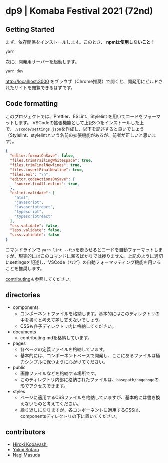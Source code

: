 # dp9 | Komaba Festival 2021 (72nd)
## Getting Started

まず、依存関係をインストールします。このとき、 **npmは使用しないこと！**

```bash
yarn
```

次に、開発用サーバーを起動します。

```bash
yarn dev
```

[http://localhost:3000](http://localhost:3000) をブラウザ（Chrome推奨）で開くと、開発用にビルドされたサイトを閲覧できるはずです。

## Code formatting

このプロジェクトでは、Prettier、ESLint、Stylelint を用いてコードをフォーマットします。
VSCodeの拡張機能として上記3つをインストールした上で、``.vscode/settings.json``を作成し、以下を記述すると良いでしょう（Stylelint、stylelintという名前の拡張機能があるが、前者が正しいと思います）。

```json
{
  "editor.formatOnSave": false,
  "files.trimTrailingWhitespace": true,
  "files.trimFinalNewlines": true,
  "files.insertFinalNewline": true,
  "files.eol": "\n",
  "editor.codeActionsOnSave": {
    "source.fixAll.eslint": true,
  },
  "eslint.validate": [
    "html",
    "javascript",
    "javascriptreact",
    "typescript",
    "typescriptreact"
  ],
  "css.validate": false,
  "less.validate": false,
  "scss.validate": false
}
```

コマンドラインで ``yarn lint --fix``を走らせるとコードを自動フォーマットしますが、現実的にはこのコマンドに頼るばかりでは捗りません。上記のように適切にsettingsを記述し、VSCode（など）の自動フォーマッティング機能を用いることを推奨します。

[contributing](documents/contributing.md)も参照してください。

## directories

- components
  - コンポーネントファイルを格納します。基本的にはこのディレクトリの中を書くと考えて差し支えないでしょう。
  - CSSも各子ディレクトリ内に格納してください。
- documents
  - contributing.mdを格納しています。
- pages
  - 各ページの定義ファイルを格納しています。
  - 基本的には、コンポーネントベースで開発し、ここにあるファイルは極力シンプルに保つように心がけてください。
- public
  - 画像ファイルなどを格納する場所です。
  - このディレクトリ内部に格納されたファイルは、``basepath/hogehoge``の形でアクセスできます。
- styles
  - ページに適用するCSSファイルを格納していますが、基本的には書き換えないものと考えてください。
  - 繰り返しになりますが、各コンポーネントに適用するCSSは、componentsディレクトリの下に置いてください。

## contributors

- [Hiroki Kobayashi](https://github.com/khsacc)
- [Yokoi Sotaro](https://github.com/sotaro-ha)
- [Nagi Masuda](https://github.com/NagiMasuda)